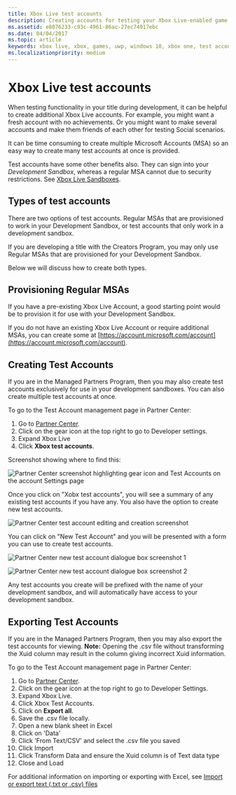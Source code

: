 ```yaml
---
title: Xbox Live test accounts
description: Creating accounts for testing your Xbox Live-enabled game during development.
ms.assetid: e8076233-c93c-4961-86ac-27ec74917ebc
ms.date: 04/04/2017
ms.topic: article
keywords: xbox live, xbox, games, uwp, windows 10, xbox one, test account
ms.localizationpriority: medium
---
```


# Xbox Live test accounts

When testing functionality in your title during development, it can be helpful to create additional Xbox Live accounts.
For example, you might want a fresh account with no achievements.
Or you might want to make several accounts and make them friends of each other for testing Social scenarios.

It can be time consuming to create multiple Microsoft Accounts (MSA) so an easy way to create many test accounts at once is provided.

Test accounts have some other benefits also.
They can sign into your *Development Sandbox*, whereas a regular MSA cannot due to security restrictions.
See [Xbox Live Sandboxes](xbox-live-sandboxes.md).


## Types of test accounts

There are two options of test accounts.
Regular MSAs that are provisioned to work in your Development Sandbox, or test accounts that only work in a development sandbox.

If you are developing a title with the Creators Program, you may only use Regular MSAs that are provisioned for your Development Sandbox.

Below we will discuss how to create both types.


## Provisioning Regular MSAs

If you have a pre-existing Xbox Live Account, a good starting point would be to provision it for use with your Development Sandbox.

If you do not have an existing Xbox Live Account or require additional MSAs, you can create some at [https://account.microsoft.com/account](https://account.microsoft.com/account).


## Creating Test Accounts

If you are in the Managed Partners Program, then you may also create test accounts exclusively for use in your development sandboxes.
You can also create multiple test accounts at once.

To go to the Test Account management page in Partner Center:
1. Go to [Partner Center](https://partner.microsoft.com/dashboard).
2. Click on the gear icon at the top right to go to Developer settings.
3. Expand Xbox Live
4. Click **Xbox test accounts**.

Screenshot showing where to find this:

![Partner Center screenshot highlighting gear icon and Test Accounts on the account Settings page](images/getting_started/testaccount_nav.jpg)

Once you click on "Xobx test accounts", you will see a summary of any existing test accounts if you have any.
You also have the option to create new test accounts.

![Partner Center test account editing and creation screenshot](images/getting_started/testaccount_summary.jpg)

You can click on "New Test Account" and you will be presented with a form you can use to create test accounts.

![Partner Center new test account dialogue box screenshot 1](images/getting_started/testaccount_new.jpg)

![Partner Center new test account dialogue box screenshot 2](images/getting_started/testaccount_new2.jpg)

Any test accounts you create will be prefixed with the name of your development sandbox, and will automatically have access to your development sandbox.

## Exporting Test Accounts

If you are in the Managed Partners Program, then you may also export the test accounts for viewing. 
**Note:** Opening the .csv file without transforming the Xuid column may result in the column giving incorrect Xuid information.

To go to the Test Account management page in Partner Center:
1. Go to [Partner Center](https://partner.microsoft.com/dashboard).
2. Click on the gear icon at the top right to go to Developer Settings.
3. Expand Xbox Live.
4. Click Xbox Test Accounts.
5. Click on **Export all**.
6. Save the .csv file locally.
7. Open a new blank sheet in Excel
8. Click on 'Data'
9. Click 'From Text/CSV' and select the .csv file you saved
10. Click Import
11. Click Transform Data and ensure the Xuid column is of Text data type
12. Close and Load

For additional information on importing or exporting with Excel, see [Import or export text (.txt or .csv) files](https://support.office.com/en-us/article/Import-or-export-text-txt-or-csv-files-5250ac4c-663c-47ce-937b-339e391393ba)

